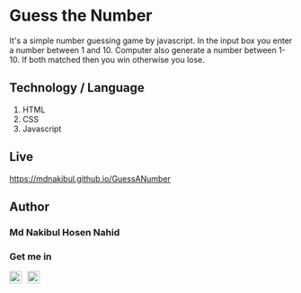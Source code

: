 # Guess the Number
It's a simple number guessing game by javascript. In the input box you enter a number between 1 and 10. Computer also generate a number between 1-10. If both matched then you win otherwise you lose.
## Technology / Language
1. HTML
2. CSS
3. Javascript
## Live
https://mdnakibul.github.io/GuessANumber

## Author
### Md Nakibul Hosen Nahid
### Get me in 
 [<img align="left" alt="Md Nakibul Hosen | LinkedIn" width="22px" style="margin-right:10px;" src="https://cdn.jsdelivr.net/npm/simple-icons@v3/icons/linkedin.svg" />][linkedin]
 [<img align="left" alt="Md Nakibul Hosen | Medium" width="22px" src="https://cdn.jsdelivr.net/npm/simple-icons@v3/icons/medium.svg" />][medium]


[linkedin]: https://www.linkedin.com/in/md-nakibul-hosen-nahid/
[medium]: https://nakibulhosen.medium.com/
